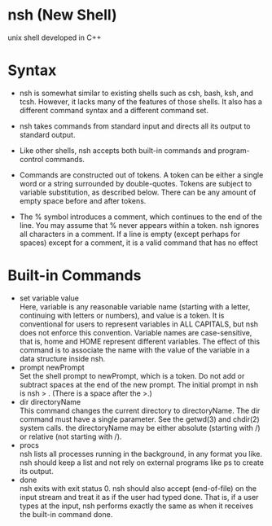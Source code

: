 # nsh (New Shell)
unix shell developed in C++

# Syntax

- nsh is somewhat similar to existing shells such as csh, bash, ksh, and tcsh. However, it lacks many of the features of those shells. It also has a different command syntax and a different command set.

- nsh takes commands from standard input and directs all its output to standard output.

- Like other shells, nsh accepts both built-in commands and program-control commands.

- Commands are constructed out of tokens. A token can be either a single word or a string surrounded by double-quotes. Tokens are subject to variable substitution, as described below. There can be any amount of empty space before and after tokens.

- The % symbol introduces a comment, which continues to the end of the line. You may assume that % never appears within a token. nsh ignores all characters in a comment. If a line is empty (except perhaps for spaces) except for a comment, it is a valid command that has no effect

# Built-in Commands

- set variable value  
      Here, variable is any reasonable variable name (starting with a letter, continuing with letters or numbers), and value is a token. It is conventional for users to represent variables in ALL CAPITALS, but nsh does not enforce this convention. Variable names are case-sensitive, that is, home and HOME represent different variables. The effect of this command is to associate the name with the value of the variable in a data structure inside nsh.
- prompt newPrompt  
      Set the shell prompt to newPrompt, which is a token. Do not add or subtract spaces at the end of the new prompt. The initial prompt in nsh is nsh > . (There is a space after the >.)
- dir directoryName  
      This command changes the current directory to directoryName. The dir command must have a single parameter. See the getwd(3) and chdir(2) system calls. the directoryName may be either absolute (starting with /) or relative (not starting with /).
- procs  
      nsh lists all processes running in the background, in any format you like. nsh should keep a list and not rely on external programs like ps to create its output.
- done  
      nsh exits with exit status 0. nsh should also accept <control-D> (end-of-file) on the input stream and treat it as if the user had typed done. That is, if a user types <control-D> at the input, nsh performs exactly the same as when it receives the built-in command done.
